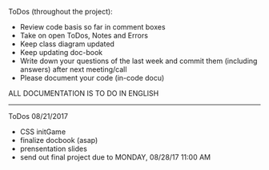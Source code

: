 ToDos (throughout the project):

* Review code basis so far in comment boxes
* Take on open ToDos, Notes and Errors
* Keep class diagram updated
* Keep updating doc-book
* Write down your questions of the last week and commit them (including answers) after next meeting/call
* Please document your code (in-code docu)

ALL DOCUMENTATION IS TO DO IN ENGLISH


------------------------------------------------------------------------------------------------------------------------

ToDos 08/21/2017

* CSS initGame
* finalize docbook (asap)
* prensentation slides
* send out final project due to MONDAY, 08/28/17 11:00 AM
